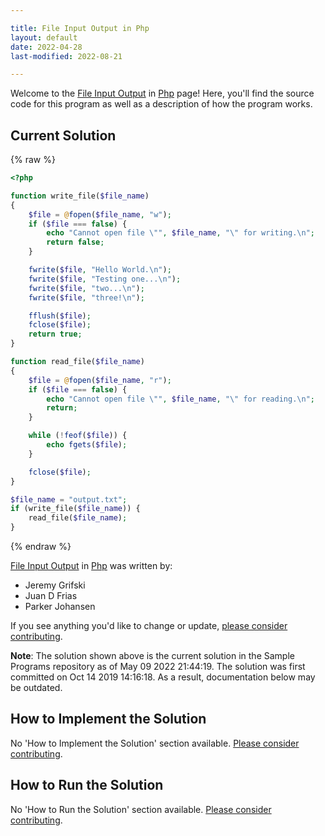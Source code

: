 ```yaml
---

title: File Input Output in Php
layout: default
date: 2022-04-28
last-modified: 2022-08-21

---
```


Welcome to the [File Input Output](https://sampleprograms.io/projects/file-input-output) in [Php](https://sampleprograms.io/languages/php) page! Here, you'll find the source code for this program as well as a description of how the program works.

## Current Solution

{% raw %}

```php
<?php

function write_file($file_name)
{
    $file = @fopen($file_name, "w");
    if ($file === false) {
        echo "Cannot open file \"", $file_name, "\" for writing.\n";
        return false;
    }

    fwrite($file, "Hello World.\n");
    fwrite($file, "Testing one...\n");
    fwrite($file, "two...\n");
    fwrite($file, "three!\n");

    fflush($file);
    fclose($file);
    return true;
}

function read_file($file_name)
{
    $file = @fopen($file_name, "r");
    if ($file === false) {
        echo "Cannot open file \"", $file_name, "\" for reading.\n";
        return;
    }

    while (!feof($file)) {
        echo fgets($file);
    }

    fclose($file);
}

$file_name = "output.txt";
if (write_file($file_name)) {
    read_file($file_name);
}
```

{% endraw %}

[File Input Output](https://sampleprograms.io/projects/file-input-output) in [Php](https://sampleprograms.io/languages/php) was written by:

- Jeremy Grifski
- Juan D Frias
- Parker Johansen

If you see anything you'd like to change or update, [please consider contributing](https://github.com/TheRenegadeCoder/sample-programs).

**Note**: The solution shown above is the current solution in the Sample Programs repository as of May 09 2022 21:44:19. The solution was first committed on Oct 14 2019 14:16:18. As a result, documentation below may be outdated.

## How to Implement the Solution

No 'How to Implement the Solution' section available. [Please consider contributing](https://github.com/TheRenegadeCoder/sample-programs-website).

## How to Run the Solution

No 'How to Run the Solution' section available. [Please consider contributing](https://github.com/TheRenegadeCoder/sample-programs-website).